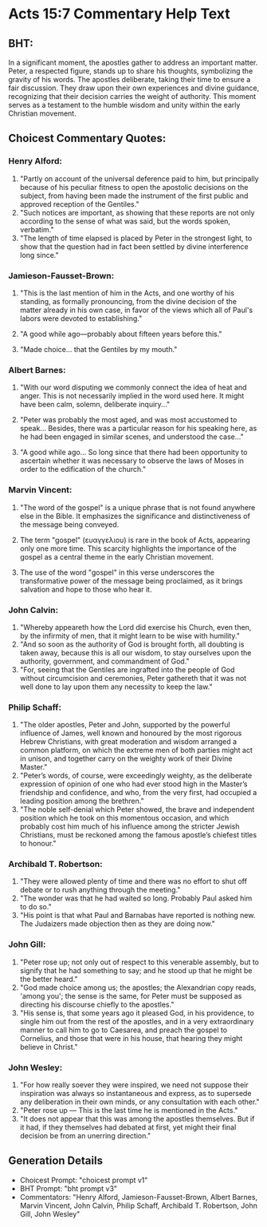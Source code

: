 # Acts 15:7 Commentary Help Text

## BHT:
In a significant moment, the apostles gather to address an important matter. Peter, a respected figure, stands up to share his thoughts, symbolizing the gravity of his words. The apostles deliberate, taking their time to ensure a fair discussion. They draw upon their own experiences and divine guidance, recognizing that their decision carries the weight of authority. This moment serves as a testament to the humble wisdom and unity within the early Christian movement.

## Choicest Commentary Quotes:
### Henry Alford:
1. "Partly on account of the universal deference paid to him, but principally because of his peculiar fitness to open the apostolic decisions on the subject, from having been made the instrument of the first public and approved reception of the Gentiles."
2. "Such notices are important, as showing that these reports are not only according to the sense of what was said, but the words spoken, verbatim."
3. "The length of time elapsed is placed by Peter in the strongest light, to show that the question had in fact been settled by divine interference long since."

### Jamieson-Fausset-Brown:
1. "This is the last mention of him in the Acts, and one worthy of his standing, as formally pronouncing, from the divine decision of the matter already in his own case, in favor of the views which all of Paul's labors were devoted to establishing."

2. "A good while ago—probably about fifteen years before this."

3. "Made choice... that the Gentiles by my mouth."

### Albert Barnes:
1. "With our word disputing we commonly connect the idea of heat and anger. This is not necessarily implied in the word used here. It might have been calm, solemn, deliberate inquiry..." 

2. "Peter was probably the most aged, and was most accustomed to speak... Besides, there was a particular reason for his speaking here, as he had been engaged in similar scenes, and understood the case..." 

3. "A good while ago... So long since that there had been opportunity to ascertain whether it was necessary to observe the laws of Moses in order to the edification of the church."

### Marvin Vincent:
1. "The word of the gospel" is a unique phrase that is not found anywhere else in the Bible. It emphasizes the significance and distinctiveness of the message being conveyed.

2. The term "gospel" (ευαγγελιου) is rare in the book of Acts, appearing only one more time. This scarcity highlights the importance of the gospel as a central theme in the early Christian movement.

3. The use of the word "gospel" in this verse underscores the transformative power of the message being proclaimed, as it brings salvation and hope to those who hear it.

### John Calvin:
1. "Whereby appeareth how the Lord did exercise his Church, even then, by the infirmity of men, that it might learn to be wise with humility."
2. "And so soon as the authority of God is brought forth, all doubting is taken away, because this is all our wisdom, to stay ourselves upon the authority, government, and commandment of God."
3. "For, seeing that the Gentiles are ingrafted into the people of God without circumcision and ceremonies, Peter gathereth that it was not well done to lay upon them any necessity to keep the law."

### Philip Schaff:
1. "The older apostles, Peter and John, supported by the powerful influence of James, well known and honoured by the most rigorous Hebrew Christians, with great moderation and wisdom arranged a common platform, on which the extreme men of both parties might act in unison, and together carry on the weighty work of their Divine Master."
2. "Peter’s words, of course, were exceedingly weighty, as the deliberate expression of opinion of one who had ever stood high in the Master’s friendship and confidence, and who, from the very first, had occupied a leading position among the brethren."
3. "The noble self-denial which Peter showed, the brave and independent position which he took on this momentous occasion, and which probably cost him much of his influence among the stricter Jewish Christians, must be reckoned among the famous apostle’s chiefest titles to honour."

### Archibald T. Robertson:
1. "They were allowed plenty of time and there was no effort to shut off debate or to rush anything through the meeting."
2. "The wonder was that he had waited so long. Probably Paul asked him to do so."
3. "His point is that what Paul and Barnabas have reported is nothing new. The Judaizers made objection then as they are doing now."

### John Gill:
1. "Peter rose up; not only out of respect to this venerable assembly, but to signify that he had something to say; and he stood up that he might be the better heard."
2. "God made choice among us; the apostles; the Alexandrian copy reads, 'among you'; the sense is the same, for Peter must be supposed as directing his discourse chiefly to the apostles."
3. "His sense is, that some years ago it pleased God, in his providence, to single him out from the rest of the apostles, and in a very extraordinary manner to call him to go to Caesarea, and preach the gospel to Cornelius, and those that were in his house, that hearing they might believe in Christ."

### John Wesley:
1. "For how really soever they were inspired, we need not suppose their inspiration was always so instantaneous and express, as to supersede any deliberation in their own minds, or any consultation with each other."
2. "Peter rose up — This is the last time he is mentioned in the Acts."
3. "It does not appear that this was among the apostles themselves. But if it had, if they themselves had debated at first, yet might their final decision be from an unerring direction."


## Generation Details
- Choicest Prompt: "choicest prompt v1"
- BHT Prompt: "bht prompt v3"
- Commentators: "Henry Alford, Jamieson-Fausset-Brown, Albert Barnes, Marvin Vincent, John Calvin, Philip Schaff, Archibald T. Robertson, John Gill, John Wesley"
